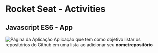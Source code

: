 # Rocket Seat - Activities

## Javascript ES6 - App

![Página da Aplicação](https://i.imgur.com/v3p2feD.png)
Aplicação que tem como objetivo listar os repositórios do Github em uma lista ao adicionar seu **nome/repositório**
